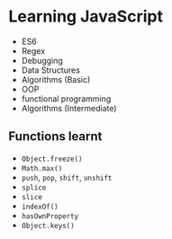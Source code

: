 # Learning JavaScript

- ES6
- Regex
- Debugging
- Data Structures
- Algorithms (Basic)
- OOP
- functional programming
- Algorithms (Intermediate)

## Functions learnt
- `Object.freeze()`
- `Math.max()`
- `push`, `pop`, `shift`, `unshift`
- `splice`
- `slice`
- `indexOf()`
- `hasOwnProperty`
- `Object.keys()`